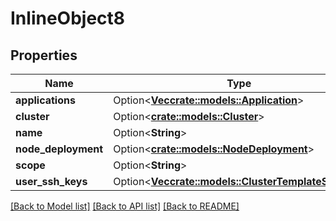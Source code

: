 # InlineObject8

## Properties

Name | Type | Description | Notes
------------ | ------------- | ------------- | -------------
**applications** | Option<[**Vec<crate::models::Application>**](Application.md)> |  | [optional]
**cluster** | Option<[**crate::models::Cluster**](Cluster.md)> |  | [optional]
**name** | Option<**String**> |  | [optional]
**node_deployment** | Option<[**crate::models::NodeDeployment**](NodeDeployment.md)> |  | [optional]
**scope** | Option<**String**> |  | [optional]
**user_ssh_keys** | Option<[**Vec<crate::models::ClusterTemplateSshKey>**](ClusterTemplateSSHKey.md)> |  | [optional]

[[Back to Model list]](../README.md#documentation-for-models) [[Back to API list]](../README.md#documentation-for-api-endpoints) [[Back to README]](../README.md)


